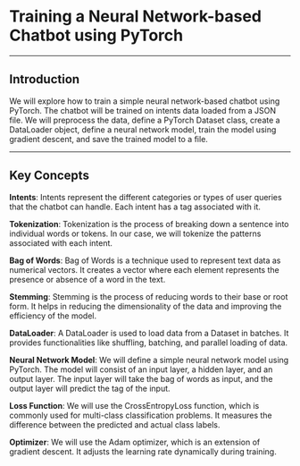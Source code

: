 # Training a Neural Network-based Chatbot using PyTorch
---

## Introduction

We will explore how to train a simple neural network-based chatbot using PyTorch. The chatbot will be trained on intents data loaded from a JSON file. We will preprocess the data, define a PyTorch Dataset class, create a DataLoader object, define a neural network model, train the model using gradient descent, and save the trained model to a file.

---

## Key Concepts

**Intents**: Intents represent the different categories or types of user queries that the chatbot can handle. Each intent has a tag associated with it.

**Tokenization**: Tokenization is the process of breaking down a sentence into individual words or tokens. In our case, we will tokenize the patterns associated with each intent.

**Bag of Words**: Bag of Words is a technique used to represent text data as numerical vectors. It creates a vector where each element represents the presence or absence of a word in the text.

**Stemming**: Stemming is the process of reducing words to their base or root form. It helps in reducing the dimensionality of the data and improving the efficiency of the model.

**DataLoader**: A DataLoader is used to load data from a Dataset in batches. It provides functionalities like shuffling, batching, and parallel loading of data.

**Neural Network Model**: We will define a simple neural network model using PyTorch. The model will consist of an input layer, a hidden layer, and an output layer. The input layer will take the bag of words as input, and the output layer will predict the tag of the input.

**Loss Function**: We will use the CrossEntropyLoss function, which is commonly used for multi-class classification problems. It measures the difference between the predicted and actual class labels.

**Optimizer**: We will use the Adam optimizer, which is an extension of gradient descent. It adjusts the learning rate dynamically during training.





